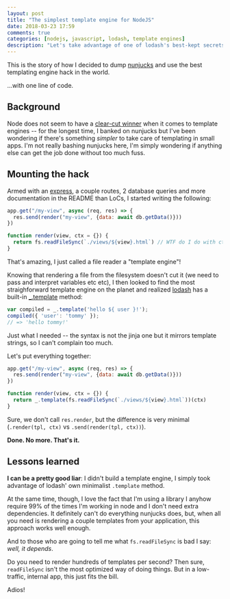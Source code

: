 ```yaml
---
layout: post
title: "The simplest template engine for NodeJS"
date: 2018-03-23 17:59
comments: true
categories: [nodejs, javascript, lodash, template engines]
description: "Let's take advantage of one of lodash's best-kept secrets and use the simplest template engine for Node."
---
```


This is the story of how I decided to dump [nunjucks](https://mozilla.github.io/nunjucks/) and use the best
templating engine hack in the world.

...with one line of code.

<!-- more -->

## Background

Node does not seem to have a [clear-cut winner](https://github.com/tj/consolidate.js/#supported-template-engines) when it comes to template engines --
for the longest time, I banked on nunjucks but I've been wondering if there's
something *simpler* to take care of templating in small apps.
I'm not really bashing nunjucks here, I'm simply wondering if anything else can
get the job done without too much fuss.

## Mounting the hack

Armed with an [express](https://expressjs.com/), a couple
routes, 2 database queries and more documentation in the README than LoCs, I
started writing the following:

``` js
app.get("/my-view", async (req, res) => {
  res.send(render("my-view", {data: await db.getData()}))
})

function render(view, ctx = {}) {
  return fs.readFileSync(`./views/${view}.html`) // WTF do I do with ctx?
}
```

That's amazing, I just called a file reader a "template engine"!

Knowing that rendering a file from the filesystem doesn't cut it (we need to pass and interpret variables etc etc), I then looked
to find the most straighforward template engine on the planet and realized [lodash](https://lodash.com/docs/4.17.5)
has a built-in [_.template](https://lodash.com/docs/4.17.5#template) method:

``` js
var compiled = _.template('hello ${ user }!');
compiled({ 'user': 'tommy' });
// => 'hello tommy!'
```

Just what I needed -- the syntax is not the jinja one but it mirrors
template strings, so I can't complain too much.

Let's put everything together:

``` js
app.get("/my-view", async (req, res) => {
  res.send(render("my-view", {data: await db.getData()}))
})

function render(view, ctx = {}) {
  return _.template(fs.readFileSync(`./views/${view}.html`))(ctx)
}
```

Sure, we don't call `res.render`, but the difference is very minimal
(`.render(tpl, ctx)` vs `.send(render(tpl, ctx))`).

**Done. No more. That's it.**

## Lessons learned

**I can be a pretty good liar**: I didn't build a template engine, I simply took advantage
of lodash' own minimalist `.template` method.

At the same time, though, I love
the fact that I'm using a library I anyhow require 99% of the times I'm working in node
and I don't need extra dependencies. It definitely can't do everything nunjucks
does, but, when all you need is rendering a couple templates from your application,
this approach works well enough.

And to those who are going to tell me what `fs.readFileSync` is bad I say: *well, it depends*.

Do you need to render hundreds of templates per second? Then sure, `readFileSync`
isn't the most optimized way of doing things. But in a low-traffic, internal app,
this just fits the bill.

Adios!